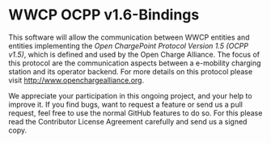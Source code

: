 WWCP OCPP v1.6-Bindings
=======================

This software will allow the communication between WWCP entities and
entities implementing the _Open ChargePoint Protocol Version 1.5 (OCPP v1.5)_,
which is defined and used by the Open Charge Alliance. The focus of this
protocol are the communication aspects between a e-mobility charging station
and its operator backend. For more details on this protocol please visit
http://www.openchargealliance.org.

We appreciate your participation in this ongoing project, and your help
to improve it. If you find bugs, want to request a feature or send us a
pull request, feel free to use the normal GitHub features to do so. For
this please read the Contributor License Agreement carefully and send us
a signed copy.
